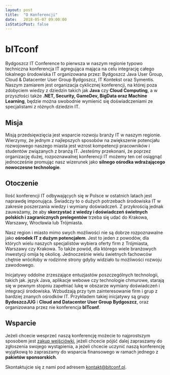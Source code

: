 ```yaml
---
layout: post
title:  "O Konferencji"
date:   2018-05-07 09:00:00
isStaticPost: false
---
```


# bITconf

Bydgoszcz IT Conference to pierwsza w naszym regionie typowo techniczna konferencja IT agregująca mająca na celu integrację całego lokalnego środowiska IT organizowana przez: Bydgoszcz Java User Group, Cloud & Datacenter User Group Bydgoszcz, IT Kontekst oraz Symentis. Naszym zamiarem jest organizacja cyklicznej konferencji, na której poza zdobyciem wiedzy z dziedzin takich jak **Java** czy **Cloud Computing**, a w przyszłości także **.NET, Security, GameDev, BigData oraz Machine Learning**, będzie można swobodnie wymienić się doświadczeniami ze specjalistami z różnych dziedzin IT. 

## Misja

Misją przedsięwzięcia jest wsparcie rozwoju branży IT w naszym regionie. Wierzymy, że jednym z najlepszych sposobów na zwiększenie potencjału rozwojowego naszego miasta jest wzrost kompetencji pracowników i studentów związanych z branżą IT. Jesteśmy przekonani, że poprzez organizację dużej, rozpoznawalnej konferencji IT możemy ten cel osiągnąć jednocześnie promując nasz wizerunek jako **silnego ośrodka wdrażającego nowoczesne technologie**. 
## Otoczenie
Ilość konferencji IT odbywających się w Polsce w ostatnich latach jest naprawdę imponująca. Świadczy to o dużych potrzebach środowiska IT w zakresie poszerzania wiedzy i wymiany doświadczeń. Z przykrością jednak zauważamy, że aby **skorzystać z wiedzy i doświadczeń świetnych polskich i zagranicznych prelegentów** trzeba się udać do Krakowa, Warszawy, Wrocławia lub Trójmiasta.

Nasz region i miasto mimo swych możliwości nie są dobrze rozpoznawalne jako **ośrodek IT z dużym potencjałem**. Jest to jeden z powodów, dla których wielu naszych specjalistów wybiera oferty firm z Trójmiasta, Warszawy czy Krakowa. To także powód, dla którego wiele branżowych inwestycji omija tę okolicę. Jednocześnie wielu świetnych fachowców chętnie wróciłoby w rodzinne strony gdyby widziało tu możliwości rozwoju zawodowego.

Inicjatywy oddolne zrzeszające entuzjastów poszczególnych technologii, takich jak. język Java, aplikacje webowe czy technologie chmurowe, starają się w pewnym stopniu zapełniać lukę w obszarze wymiany doświadczeń i integracji środowiska. Wzbudzają przy tym zainteresowanie firm i grup z bardziej znanych ośrodków IT. Przykładem takiej inicjatywy są grupy **BydoszczJUG** i **Cloud and Datacenter User Group Bydgoszcz**, oraz organizowana przez nie konferencja **bITconf**. 

## Wsparcie 
Jeżeli chcecie wesprzeć naszą konferencję możecie to najprostszym sposobem jest [zakup wejściówki](https://bitconf2018.konfeo.com/pl/groups), jeżeli chcecie pójść dalej zapraszamy do zgłoszenia swojego wystąpienia, a jeżeli chcecie uczynić naszą konferencję wyjątkową to zapraszamy do wsparcia finansowego w ramach jednego z **pakietów sponsorskich**. 

Skontaktujcie się z nami pod adresem [kontakt@bitconf.pl](mailto:kontakt@bitconf.pl).
